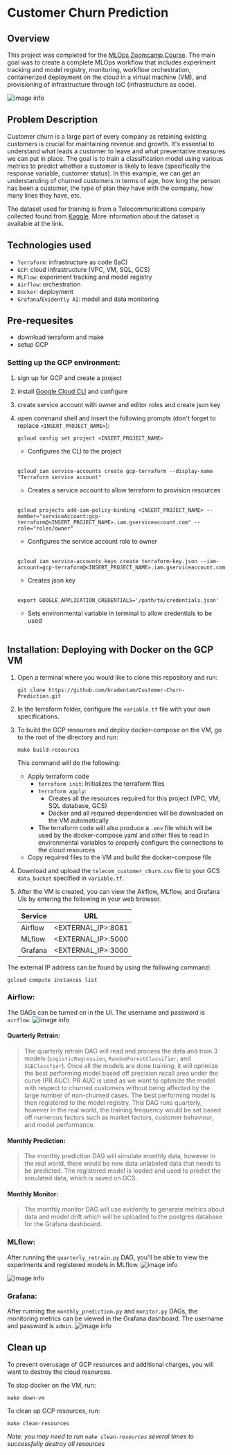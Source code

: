 # Customer Churn Prediction

## Overview

This project was completed for the [MLOps Zoomcamp Course](https://github.com/DataTalksClub/mlops-zoomcamp/tree/main). The main goal was to create a complete MLOps workflow that includes experiment tracking and model registry, monitoring, workflow orchestration, containerized deployment on the cloud in a virtual machine (VM), and provisioning of infrastructure through IaC (infrastructure as code).

![image info](./images/architecture.png)

## Problem Description

Customer churn is a large part of every company as retaining existing customers is crucial for maintaining revenue and growth. It's essential to understand what leads a customer to leave and what preventative measures we can put in place. The goal is to train a classification model using various metrics to predict whether a customer is likely to leave (specifically the response variable, customer status). In this example, we can get an understanding of churned customers in terms of age, how long the person has been a customer, the type of plan they have with the company, how many lines they have, etc.
   
The dataset used for training is from a Telecommunications company collected found from [Kaggle](https://www.kaggle.com/datasets/shilongzhuang/telecom-customer-churn-by-maven-analytics?resource=download). More information about the dataset is available at the link.

## Technologies used

- `Terraform`: infrastructure as code (IaC)
- `GCP`: cloud infrastructure (VPC, VM, SQL, GCS)
- `MLFlow`: experiment tracking and model registry
- `Airflow`: orchestration
- `Docker`: deployment
- `Grafana`/`Evidently AI`: model and data monitoring

## Pre-requesites

- download terraform and make
- setup GCP

### Setting up the GCP environment:

1. sign up for GCP and create a project
2. install [Google Cloud CLI](https://cloud.google.com/sdk/docs/install-sdk) and configure
3. create service account with owner and editor roles and create json key
4. open command shell and insert the following prompts (don't forget to replace `<INSERT_PROJECT_NAME>`): 

    ```shell
    gcloud config set project <INSERT_PROJECT_NAME>
    ```
    - Configures the CLI to the project
    <br>

    ```shell
    gcloud iam service-accounts create gcp-terraform --display-name "Terraform service account" 
    ```
    - Creates a service account to allow terraform to provision resources
    <br>

    ```shell
    gcloud projects add-iam-policy-binding <INSERT_PROJECT_NAME> --member="serviceAccount:gcp-terraform@<INSERT_PROJECT_NAME>.iam.gserviceaccount.com" --role="roles/owner"
    ```
    - Configures the service account role to owner
    <br>

    ```shell
    gcloud iam service-accounts keys create terraform-key.json --iam-account=gcp-terraform@<INSERT_PROJECT_NAME>.iam.gserviceaccount.com
    ```
    - Creates json key
    <br>

    ```shell
    export GOOGLE_APPLICATION_CREDENTIALS='/path/to/credentials.json'
    ```
    - Sets environmental variable in terminal to allow credentials to be used
    <br>


## Installation: Deploying with Docker on the GCP VM

1. Open a terminal where you would like to clone this repository and run:

    ```shell
    git clone https://github.com/bradentam/Customer-Churn-Prediction.git
    ```

2. In the terraform folder, configure the `variable.tf` file with your own specifications.

3. To build the GCP resources and deploy docker-compose on the VM, go to the root of the directory and run:

    ```shell
    make build-resources
    ```

    This command will do the following:
    - Apply terraform code
        - `terraform init`: Initializes the terraform files
        - `terraform apply`: 
            - Creates all the resources required for this project (VPC, VM, SQL database, GCS)
            - Docker and all required dependencies will be downloaded on the VM automatically
        - The terraform code will also produce a `.env` file which will be used by the docker-compose.yaml and other files to read in environmental variables to properly configure the connections to the cloud resources
    - Copy required files to the VM and build the docker-compose file

3. Download and upload the `telecom_customer_churn.csv` file to your GCS `data_bucket` specified in `variable.tf`.

4. After the VM is created, you can view the Airflow, MLflow, and Grafana UIs by entering the following in your web browser.  

    | **Service** | **URL**        | 
    |---------|--------------------|
    | Airflow | <EXTERNAL_IP>:8081 | 
    | MLflow  | <EXTERNAL_IP>:5000 | 
    | Grafana | <EXTERNAL_IP>:3000 | 

The external IP address can be found by using the following command:

```shell
gcloud compute instances list
```


### Airflow:
The DAGs can be turned on in the UI. The username and password is `airflow`. 
![image info](./images/airflow.png)

#### Quarterly Retrain:

> The quarterly retrain DAG will read and process the data and train 3 models (`LogisticRegression`, `RandomForestClassifier`, and `XGBClassfier`). Once all the models are done training, it will optimize the best performing model based off precision recall area under the curve (PR AUC). PR AUC is used as we want to optimize the model with respect to churned customers without being affected by the large number of non-churned cases. The best performing model is then registered to the model registry. This DAG runs quarterly, however in the real world, the training frequency would be set based off numerous factors such as market factors, customer behaviour, and model performance.

#### Monthly Prediction:

> The monthly prediction DAG will simulate monthly data, however in the real world, there would be new data unlabeled data that needs to be predicted. The registered model is loaded and used to predict the simulated data, which is saved on GCS.

#### Monthly Monitor:

> The monthly monitor DAG will use evidently to generate metrics about data and model drift which will be uploaded to the postgres database for the Grafana dashboard.

### MLflow:
After running the `quarterly_retrain.py` DAG, you'll be able to view the experiments and registered models in MLflow.
![image info](./images/mlflow_experiments.png)  

![image info](./images/mlflow_registry.png)

### Grafana:
After running the `monthly_prediction.py` and `monitor.py` DAGs, the monitoring metrics can be viewed in the Grafana dashboard. The username and password is `admin`. 
![image info](./images/grafana.png)

## Clean up

To prevent overusage of GCP resources and additional charges, you will want to destroy the cloud resources.

To stop docker on the VM, run:

```shell
make down-vm
```

To clean up GCP resources, run:

```shell
make clean-resources
```

*Note: you may need to run `make clean-resources` several times to successfully destroy all resources*
